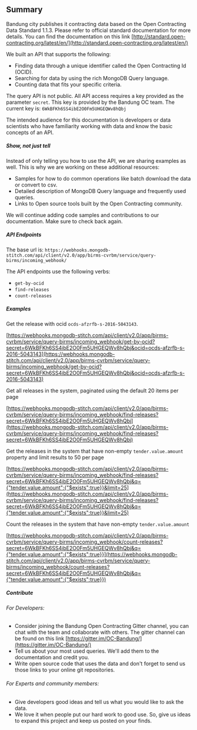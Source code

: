 ## Summary

Bandung city publishes it contracting data based on the Open Contracting Data Standard 1.1.3. Please refer to official standard documentation for more details. You can find the documentation on this link [http://standard.open-contracting.org/latest/en/](http://standard.open-contracting.org/latest/en/)

We built an API that supports the following:
  - Finding data through a unique identifier called the Open Contracting Id (OCID).
  - Searching for data by using the rich MongoDB Query language.
  - Counting data that fits your specific criteria.

The query API is not public. All API access requires a key provided as the parameter `secret`.
This key is provided by the Bandung OC team. The current key is: `6WkBFKh6SS4ibE2O0Fm5UHGEQWv8hQbj`

The intended audience for this documentation is developers or data scientists who have familiarity working with data and know the basic concepts of an API.

##### Show, not just tell
Instead of only telling you how to use the API, we are sharing examples as well. This is why we are working on these additional resources:
  - Samples for how to do common operations like batch download the data or convert to csv.
  - Detailed description of MongoDB Query language and frequently used queries.
  - Links to Open source tools built by the Open Contracting community.

We will continue adding code samples and contributions to our documentation. Make sure to check back again.

##### API Endpoints

The base url is: ```https://webhooks.mongodb-stitch.com/api/client/v2.0/app/birms-cvrbm/service/query-birms/incoming_webhook/```

The API endpoints use the following verbs:
  - ```get-by-ocid```
  - ```find-releases```
  - ```count-releases```



##### Examples

Get the release with ocid `ocds-afzrfb-s-2016-5043143`.

[https://webhooks.mongodb-stitch.com/api/client/v2.0/app/birms-cvrbm/service/query-birms/incoming_webhook/get-by-ocid?secret=6WkBFKh6SS4ibE2O0Fm5UHGEQWv8hQbj&ocid=ocds-afzrfb-s-2016-5043143](https://webhooks.mongodb-stitch.com/api/client/v2.0/app/birms-cvrbm/service/query-birms/incoming_webhook/get-by-ocid?secret=6WkBFKh6SS4ibE2O0Fm5UHGEQWv8hQbj&ocid=ocds-afzrfb-s-2016-5043143)


Get all releases in the system, paginated using the default 20 items per page

[https://webhooks.mongodb-stitch.com/api/client/v2.0/app/birms-cvrbm/service/query-birms/incoming_webhook/find-releases?secret=6WkBFKh6SS4ibE2O0Fm5UHGEQWv8hQbj](https://webhooks.mongodb-stitch.com/api/client/v2.0/app/birms-cvrbm/service/query-birms/incoming_webhook/find-releases?secret=6WkBFKh6SS4ibE2O0Fm5UHGEQWv8hQbj)


Get the releases in the system that have non-empty `tender.value.amount` property and limit results to 50 per page

[https://webhooks.mongodb-stitch.com/api/client/v2.0/app/birms-cvrbm/service/query-birms/incoming_webhook/find-releases?secret=6WkBFKh6SS4ibE2O0Fm5UHGEQWv8hQbj&q={"tender.value.amount":{"$exists":true}}&limit=25](https://webhooks.mongodb-stitch.com/api/client/v2.0/app/birms-cvrbm/service/query-birms/incoming_webhook/find-releases?secret=6WkBFKh6SS4ibE2O0Fm5UHGEQWv8hQbj&q={"tender.value.amount":{"$exists":true}}&limit=25)


Count the releases in the system that have non-empty `tender.value.amount`

[https://webhooks.mongodb-stitch.com/api/client/v2.0/app/birms-cvrbm/service/query-birms/incoming_webhook/count-releases?secret=6WkBFKh6SS4ibE2O0Fm5UHGEQWv8hQbj&q={"tender.value.amount":{"$exists":true}}](https://webhooks.mongodb-stitch.com/api/client/v2.0/app/birms-cvrbm/service/query-birms/incoming_webhook/count-releases?secret=6WkBFKh6SS4ibE2O0Fm5UHGEQWv8hQbj&q={"tender.value.amount":{"$exists":true}})


##### Contribute

###### For Developers:
- Consider joining the Bandung Open Contracting Gitter channel, you can chat with the team and collaborate with others. The gitter channel can be found on this link [https://gitter.im/OC-Bandung/](https://gitter.im/OC-Bandung/)
- Tell us about your most used queries. We'll add them to the documentation and credit you.
- Write open source code that uses the data and don't forget to send us those links to your online git repositories.

###### For Experts and community members:
- Give developers good ideas and tell us what you would like to ask the data.
- We love it when people put our hard work to good use. So, give  us ideas to expand this project and keep us posted on your finds.
